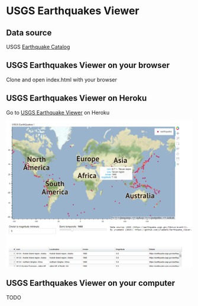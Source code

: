 # USGS Earthquakes Viewer

## Data source
USGS [Earthquake Catalog](https://earthquake.usgs.gov/fdsnws/event/1)


## USGS Earthquakes Viewer on your browser

Clone and open index.html with your browser 

## USGS Earthquakes Viewer on Heroku
Go to [USGS Earthquake Viewer](https://earthquakeviewer.herokuapp.com/main) on Heroku

![USGS Earthquake Viewer](img/capture.png)


## USGS Earthquakes Viewer on your computer

TODO








